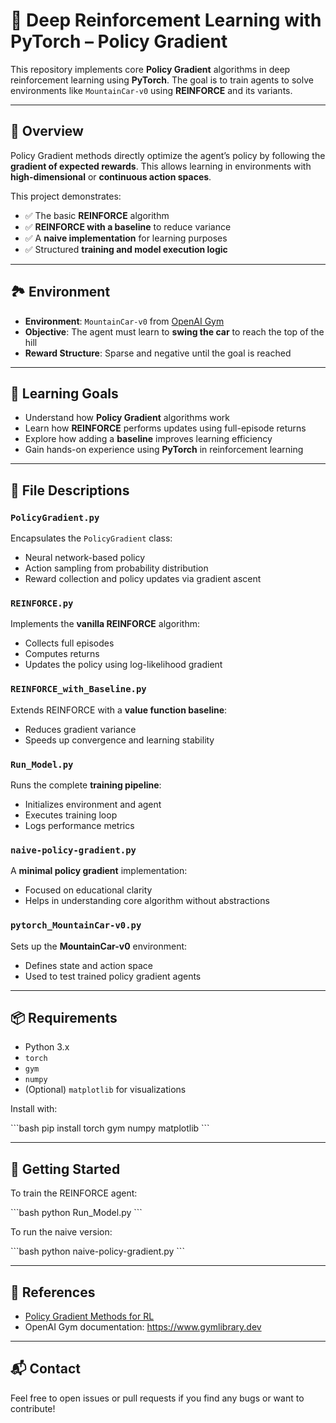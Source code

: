 # 🚀 Deep Reinforcement Learning with PyTorch – Policy Gradient

This repository implements core **Policy Gradient** algorithms in deep reinforcement learning using **PyTorch**. The goal is to train agents to solve environments like `MountainCar-v0` using **REINFORCE** and its variants.

---

## 🧠 Overview

Policy Gradient methods directly optimize the agent’s policy by following the **gradient of expected rewards**. This allows learning in environments with **high-dimensional** or **continuous action spaces**.

This project demonstrates:

- ✅ The basic **REINFORCE** algorithm  
- ✅ **REINFORCE with a baseline** to reduce variance  
- ✅ A **naive implementation** for learning purposes  
- ✅ Structured **training and model execution logic**

---

## 🏞️ Environment

- **Environment**: `MountainCar-v0` from [OpenAI Gym](https://gym.openai.com/)
- **Objective**: The agent must learn to **swing the car** to reach the top of the hill
- **Reward Structure**: Sparse and negative until the goal is reached

---

## 🎯 Learning Goals

- Understand how **Policy Gradient** algorithms work
- Learn how **REINFORCE** performs updates using full-episode returns
- Explore how adding a **baseline** improves learning efficiency
- Gain hands-on experience using **PyTorch** in reinforcement learning

---

## 📁 File Descriptions

### `PolicyGradient.py`
Encapsulates the `PolicyGradient` class:
- Neural network-based policy
- Action sampling from probability distribution
- Reward collection and policy updates via gradient ascent

### `REINFORCE.py`
Implements the **vanilla REINFORCE** algorithm:
- Collects full episodes
- Computes returns
- Updates the policy using log-likelihood gradient

### `REINFORCE_with_Baseline.py`
Extends REINFORCE with a **value function baseline**:
- Reduces gradient variance
- Speeds up convergence and learning stability

### `Run_Model.py`
Runs the complete **training pipeline**:
- Initializes environment and agent
- Executes training loop
- Logs performance metrics

### `naive-policy-gradient.py`
A **minimal policy gradient** implementation:
- Focused on educational clarity
- Helps in understanding core algorithm without abstractions

### `pytorch_MountainCar-v0.py`
Sets up the **MountainCar-v0** environment:
- Defines state and action space
- Used to test trained policy gradient agents

---

## 📦 Requirements

- Python 3.x
- `torch`
- `gym`
- `numpy`
- (Optional) `matplotlib` for visualizations

Install with:

\`\`\`bash
pip install torch gym numpy matplotlib
\`\`\`

---

## 🏁 Getting Started

To train the REINFORCE agent:

\`\`\`bash
python Run_Model.py
\`\`\`

To run the naive version:

\`\`\`bash
python naive-policy-gradient.py
\`\`\`

---

## 📌 References

- [Policy Gradient Methods for RL](https://papers.nips.cc/paper_files/paper/1999/hash/464d828b85b0bed98e80ade0a5c43b0f-Abstract.html)
- OpenAI Gym documentation: https://www.gymlibrary.dev

---

## 📬 Contact

Feel free to open issues or pull requests if you find any bugs or want to contribute!
